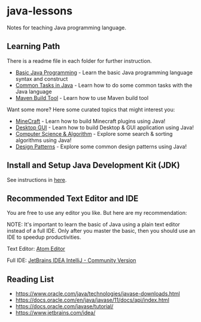 # java-lessons

Notes for teaching Java programming language.

## Learning Path

There is a readme file in each folder for further instruction.

* [Basic Java Programming](basic) - Learn the basic Java programming language syntax and construct
* [Common Tasks in Java](commontasks) - Learn how to do some common tasks with the Java language
* [Maven Build Tool](maven-hello-java) - Learn how to use Maven build tool
  
Want some more? Here some curated topics that might interest you:

* [MineCraft](topics/minecraft) - Learn how to build Minecraft plugins using Java!
* [Desktop GUI](topics/swingdesktop) - Learn how to build Desktop & GUI application using Java!
* [Computer Science & Algorithm](topics/algorithm) - Explore some search & sorting algorithms using Java!
* [Design Patterns](topics/designpatterns) - Explore some common design patterns using Java!

## Install and Setup Java Development Kit (JDK)

See instructions in [here](basic/Hello.java).

## Recommended Text Editor and IDE

You are free to use any editor you like. But here are my recommendation:

NOTE: It's important to learn the basic of Java using a plain text editor instead of a full IDE.
Only after you master the basic, then you should use an IDE to speedup productivities.

Text Editor: [Atom Editor](https://atom.io/)

Full IDE: [JetBrains IDEA IntelliJ - Community Version](https://www.jetbrains.com/idea/download/)

## Reading List

* https://www.oracle.com/java/technologies/javase-downloads.html
* https://docs.oracle.com/en/java/javase/11/docs/api/index.html
* https://docs.oracle.com/javase/tutorial/
* https://www.jetbrains.com/idea/
